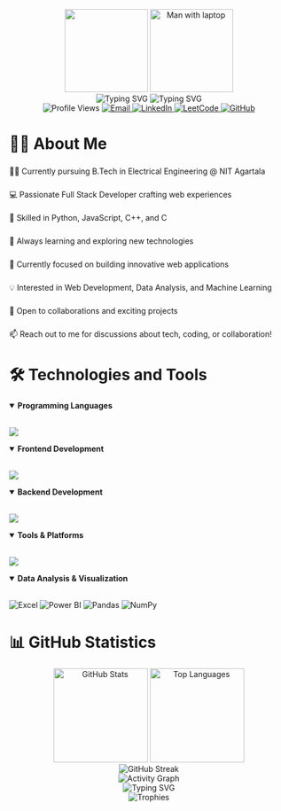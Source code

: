 <div align="center">
  <img height="150" src="https://camo.githubusercontent.com/62da68eb62b1e5f175f7d1f0191dd89a653d7908feb22d37d4a0ab07365d6791/68747470733a2f2f6d656469612e67697068792e636f6d2f6d656469612f4d3967624264396e6244724f5475314d71782f67697068792e676966" />
  <!-- For local images in GitHub, we need to use relative path from the repository root -->
  <img height="150" src="./assets/images/man-with-laptop-education-working-concept_113065-223.avif" alt="Man with laptop" />
</div>

<div align="center">
  <img src="https://readme-typing-svg.herokuapp.com?font=Fira+Code&weight=600&size=40&pause=1000&color=2F81F7&center=true&vCenter=true&repeat=false&width=435&lines=Hi+👋%2C+I'm+Diptanu" alt="Typing SVG" />
  <img src="https://readme-typing-svg.herokuapp.com?font=Fira+Code&weight=500&size=25&pause=1000&color=2F81F7&center=true&vCenter=true&width=435&lines=Full+Stack+Developer;Data+Structures+%26+Algorithms;Machine+Learning+Enthusiast" alt="Typing SVG" />
</div>

<div align="center">
  <img src="https://komarev.com/ghpvc/?username=Diptanu123&label=Profile%20views&color=0e75b6&style=for-the-badge" alt="Profile Views" />
  <a href="mailto:diptanus961@gmail.com">
    <img src="https://img.shields.io/badge/Email-D14836?style=for-the-badge&logo=gmail&logoColor=white" alt="Email" />
  </a>
  <a href="https://linkedin.com/in/diptanu123">
    <img src="https://img.shields.io/badge/LinkedIn-0077B5?style=for-the-badge&logo=linkedin&logoColor=white" alt="LinkedIn" />
  </a>
  <a href="https://leetcode.com/u/diptanus961">
    <img src="https://img.shields.io/badge/LeetCode-FFA116?style=for-the-badge&logo=leetcode&logoColor=black" alt="LeetCode" />
  </a>
  <a href="https://github.com/Diptanu123">
    <img src="https://img.shields.io/badge/GitHub-100000?style=for-the-badge&logo=github&logoColor=white" alt="GitHub" />
  </a>
</div>

# 👨‍💻 About Me

<div align="left" style="line-height: 2;">
  
👨‍🎓 Currently pursuing B.Tech in Electrical Engineering @ NIT Agartala

💻 Passionate Full Stack Developer crafting web experiences

🚀 Skilled in Python, JavaScript, C++, and C

🌱 Always learning and exploring new technologies

🎯 Currently focused on building innovative web applications

💡 Interested in Web Development, Data Analysis, and Machine Learning

🤝 Open to collaborations and exciting projects

📫 Reach out to me for discussions about tech, coding, or collaboration!

</div>

# 🛠️ Technologies and Tools

<details open>
<summary><b>Programming Languages</b></summary>
<br>
<p align="left">
  <a href="https://skillicons.dev">
    <img src="https://skillicons.dev/icons?i=python,js,cpp,c" />
  </a>
</p>
</details>

<details open>
<summary><b>Frontend Development</b></summary>
<br>
<p align="left">
  <a href="https://skillicons.dev">
    <img src="https://skillicons.dev/icons?i=react,html,css,bootstrap,tailwind,materialui" />
  </a>
</p>
</details>

<details open>
<summary><b>Backend Development</b></summary>
<br>
<p align="left">
  <a href="https://skillicons.dev">
    <img src="https://skillicons.dev/icons?i=nodejs,express,mongodb,mysql" />
  </a>
</p>
</details>

<details open>
<summary><b>Tools & Platforms</b></summary>
<br>
<p align="left">
  <a href="https://skillicons.dev">
    <img src="https://skillicons.dev/icons?i=git,github,vscode,postman,linux" />
  </a>
</p>
</details>

<details open>
<summary><b>Data Analysis & Visualization</b></summary>
<br>
<p align="left">
  <img src="https://img.shields.io/badge/Excel-217346?style=for-the-badge&logo=microsoft-excel&logoColor=white" alt="Excel" />
  <img src="https://img.shields.io/badge/Power_BI-F2C811?style=for-the-badge&logo=power-bi&logoColor=black" alt="Power BI" />
  <img src="https://img.shields.io/badge/Pandas-150458?style=for-the-badge&logo=pandas&logoColor=white" alt="Pandas" />
  <img src="https://img.shields.io/badge/NumPy-013243?style=for-the-badge&logo=numpy&logoColor=white" alt="NumPy" />
</p>
</details>

# 📊 GitHub Statistics

<div align="center">
  <img src="https://github-readme-stats.vercel.app/api?username=Diptanu123&show_icons=true&theme=tokyonight&border_radius=10&hide_border=true&include_all_commits=true&count_private=true" alt="GitHub Stats" height="170" />
  <img src="https://github-readme-stats.vercel.app/api/top-langs/?username=Diptanu123&layout=compact&theme=tokyonight&border_radius=10&hide_border=true&langs_count=8" alt="Top Languages" height="170" />
</div>

<div align="center">
  <img src="https://github-readme-streak-stats.herokuapp.com/?user=Diptanu123&theme=tokyonight&hide_border=true" alt="GitHub Streak" />
</div>

<div align="center">
  <img src="https://github-readme-activity-graph.vercel.app/graph?username=Diptanu123&theme=tokyo-night&hide_border=true&custom_title=Contribution%20Graph" alt="Activity Graph" />
</div>

<!-- Footer -->
<div align="center">
  <img src="https://readme-typing-svg.herokuapp.com?font=Fira+Code&weight=500&size=25&pause=1000&color=2F81F7&center=true&vCenter=true&width=435&lines=Thank+you+for+visiting!+👋" alt="Typing SVG" />
</div>

<!-- Trophies -->
<div align="center">
  <img src="https://github-profile-trophy.vercel.app/?username=Diptanu123&theme=tokyonight&no-frame=true&row=1&margin-w=20" alt="Trophies" />
</div>
